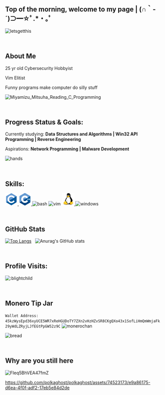 
<h2 align="left">Top of the morning, welcome to my page | (∩｀-´)⊃━☆ﾟ.*・｡ﾟ</h2>

![letsgetthis](https://github.com/blightchild/blightchild/assets/74523173/865aaa01-51e5-4f1c-b0cf-0f354028abe1)




<br>

## About Me
25 yr old Cybersecurity Hobbyist

Vim Elitist

Funny programs make computer do silly stuff

![Miyamizu_Mitsuha_Reading_C_Programming](https://github.com/polkaghost/polkaghost/assets/74523173/e5d19ffc-1b9a-47b7-9ab7-5c7e509c003d)

<br>

## Progress Status & Goals:
 
Currently studying: **Data Structures and Algorithms | Win32 API Programming | Reverse Engineering**
 
Aspirations: **Network Programming | Malware Development** 

![hands](https://github.com/blightchild/blightchild/assets/74523173/1dc63b6b-7804-4f33-86d1-52f3e29797f0)

<br>

## Skills:

<p align = "left"> <a href="https://www.cprogramming.com/" target="_blank" rel="noreferrer"> <img src="https://raw.githubusercontent.com/devicons/devicon/master/icons/c/c-original.svg" alt="c" width="40" height="40"/> </a> <a href="https://www.w3schools.com/cpp/" target="_blank" rel="noreferrer"> <img src="https://raw.githubusercontent.com/devicons/devicon/master/icons/cplusplus/cplusplus-original.svg" alt="cplusplus" width="40" height="40"/> </a>  <img src="https://img.icons8.com/?size=512&id=8gWOBXY72Osj&format=png" alt="bash" width="40" height="40"/> </a> <img src="https://user-images.githubusercontent.com/8083855/30329899-bffb884c-97e4-11e7-8b93-f8e4bed7338a.png" alt="vim" width="40" height="40"/> </a> <a href="https://www.linux.org/" target="_blank" rel="noreferrer"> <img src="https://raw.githubusercontent.com/devicons/devicon/master/icons/linux/linux-original.svg" alt="linux" width="40" height="40"/> </a> <img src="https://www.freeiconspng.com/thumbs/windows-icon-png/cute-ball-windows-icon-png-16.png" alt="windows" width="40" height="40"/> </a> </p> 

<br>

## GitHub Stats

[![Top Langs](https://github-readme-stats-git-masterrstaa-rickstaa.vercel.app/api/top-langs/?username=polkaghost&show_icons=true&theme=dracula)](https://github.com/polkaghost/github-readme-stats) &nbsp; ![Anurag's GitHub stats](https://github-readme-stats-sigma-five.vercel.app/api?username=polkaghost&show_icons=true&theme=dracula)

<br>

## Profile Visits:

![:blightchild](https://count.getloli.com/get/@:blightchild) 

<br>

## Monero Tip Jar
```Wallet Address: 45kzWysEpd36xyUCE5WR7xReHGUDoTY7ZXn2vHzHZvSR8CKgQXo43x1SofLiHmQmWmjaFk29yWdLZRyjLJfEGtPpGW52z9C``` ![monerochan](https://github.com/blightchild/blightchild/assets/74523173/a9004461-03de-4262-a9b7-708411cb10ae)


 ![bread](https://github.com/blightchild/blightchild/assets/74523173/cd607253-b3c5-45d3-ab5a-bf1f8a2fc54c)

<br>

## Why are you still here
![FIeq5BhVEA47fmZ](https://github.com/polkaghost/polkaghost/assets/74523173/02543dae-86d5-4b65-a008-513b5937f89a)

https://github.com/polkaghost/polkaghost/assets/74523173/e9a86175-d6ea-4f0f-adf2-17eb5e84d2de





